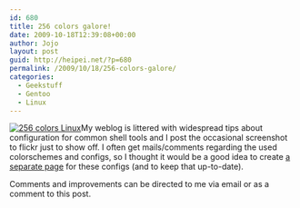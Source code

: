 ```yaml
---
id: 680
title: 256 colors galore!
date: 2009-10-18T12:39:08+00:00
author: Jojo
layout: post
guid: http://heipei.net/?p=680
permalink: /2009/10/18/256-colors-galore/
categories:
  - Geekstuff
  - Gentoo
  - Linux
---
```

[<img src="/weblog/256colors_page.png" alt="256 colors Linux" class="aligncenter" />](https://heipei.net/linux/)My weblog is littered with widespread tips about configuration for common shell tools and I post the occasional screenshot to flickr just to show off. I often get mails/comments regarding the used colorschemes and configs, so I thought it would be a good idea to create [a separate page](https://heipei.net/linux/) for these configs (and to keep that up-to-date).

Comments and improvements can be directed to me via email or as a comment to this post.

